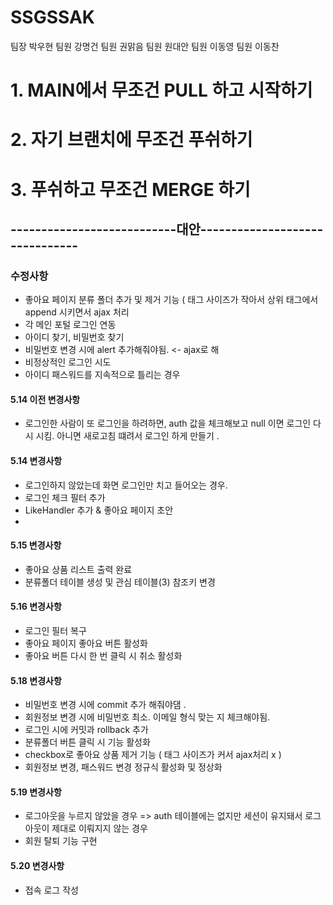 # SSGSSAK
팀장 박우현 
팀원 강명건
팀원 권맑음
팀원 원대안
팀원 이동영
팀원 이동찬 

# 1. MAIN에서 무조건 PULL 하고 시작하기
# 2. 자기 브랜치에 무조건 푸쉬하기
# 3. 푸쉬하고 무조건 MERGE 하기 

<h2>---------------------------대안-------------------------------</h2>

<h3>수정사항</h3>

<ul>
  <li> 좋아요 페이지 분류 폴더 추가 및 제거 기능 ( 태그 사이즈가 작아서 상위 태그에서 append 시키면서 ajax 처리 </li>
  <li> 각 메인 포털 로그인 연동 </li>  
  <li> 아이디 찾기, 비밀번호 찾기 </li>
   <li> 비밀번호 변경 시에 alert 추가해줘야됨. <- ajax로 해</li>
  <li> 비정상적인 로그인 시도 <li> 아이디 패스워드를 지속적으로 틀리는 경우 </li> </li>
</ul>

<h4> 5.14 이전 변경사항 </h4>

<ul>
 <li> 로그인한 사람이 또 로그인을 하려하면, auth 값을 체크해보고 null 이면 로그인 다시 시킴. 아니면 새로고침 떄려서 로그인 하게 만들기 .</li>
</ul>
     
<h4>5.14 변경사항 </h4>

<ul>
  <li>  로그인하지 않았는데 화면 로그인만 치고 들어오는 경우. 
  <li>  로그인 체크 필터 추가 </li></li>
  <li> LikeHandler 추가 & 좋아요 페이지 초안 </li>
  <li> </li>
</ul>

<h4> 5.15 변경사항 </h4>
<ul> 
<li> 좋아요 상품 리스트 출력 완료 </li>
<li> 분류폴더 테이블 생성 및 관심 테이블(3) 참조키 변경 
</ul>

<h4>5.16 변경사항 </h4>
 <ul>
 <li> 로그인 필터 복구 </li>
 <li> 좋아요 페이지 좋아요 버튼 활성화 </li>
 <li> 좋아요 버튼 다시 한 번 클릭 시 취소 활성화 </li>
</ul>

<h4>5.18 변경사항 </h4>
 <ul>
   <li> 비밀번호 변경 시에 commit 추가 해줘야댐 .</li>
  <li> 회원정보 변경 시에 비밀번호 최소. 이메일 형식 맞는 지 체크해야됨. </li> 
 <li> 로그인 시에 커밋과 rollback 추가 </li>
 <li> 분류폴더 버튼 클릭 시 기능 활성화 </li>
<li> checkbox로 좋아요 상품 제거 기능 ( 태그 사이즈가 커서 ajax처리 x ) </li> 
<li> 회원정보 변경, 패스워드 변경 정규식 활성화 및 정상화 </li>
</ul>

<h4>5.19 변경사항 </h4>
<ul>
<li> 로그아웃을 누르지 않았을 경우 => auth 테이블에는 없지만 세션이 유지돼서 로그아웃이 제대로 이뤄지지 않는 경우  </li>
<li> 회원 탈퇴 기능 구현 </li> 
</ul>

<h4>5.20 변경사항 </h4>
<ul>
  <li> 접속 로그 작성 </li>
</ul>
